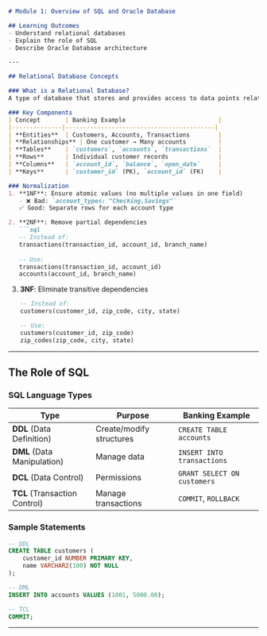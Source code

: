 ```markdown
# Module 1: Overview of SQL and Oracle Database

## Learning Outcomes
- Understand relational databases
- Explain the role of SQL
- Describe Oracle Database architecture

---

## Relational Database Concepts

### What is a Relational Database?
A type of database that stores and provides access to data points related to one another. Based on E.F. Codd's 1970 model, it organizes data into tables of columns and rows, with unique keys identifying each row.

### Key Components
| Concept       | Banking Example                          |
|--------------|------------------------------------------|
| **Entities**  | Customers, Accounts, Transactions        |
| **Relationships** | One customer → Many accounts         |
| **Tables**    | `customers`, `accounts`, `transactions`  |
| **Rows**      | Individual customer records              |
| **Columns**   | `account_id`, `balance`, `open_date`     |
| **Keys**      | `customer_id` (PK), `account_id` (FK)    |

### Normalization
1. **1NF**: Ensure atomic values (no multiple values in one field)
   - ❌ Bad: `account_types: "Checking,Savings"`  
   ✅ Good: Separate rows for each account type

2. **2NF**: Remove partial dependencies  
   ```sql
   -- Instead of:
   transactions(transaction_id, account_id, branch_name)
   
   -- Use:
   transactions(transaction_id, account_id)
   accounts(account_id, branch_name)
   ```

3. **3NF**: Eliminate transitive dependencies  
   ```sql
   -- Instead of:
   customers(customer_id, zip_code, city, state)
   
   -- Use:
   customers(customer_id, zip_code)
   zip_codes(zip_code, city, state)
   ```

---

## The Role of SQL

### SQL Language Types
| Type | Purpose | Banking Example |
|------|---------|-----------------|
| **DDL** (Data Definition) | Create/modify structures | `CREATE TABLE accounts` |
| **DML** (Data Manipulation) | Manage data | `INSERT INTO transactions` |
| **DCL** (Data Control) | Permissions | `GRANT SELECT ON customers` |
| **TCL** (Transaction Control) | Manage transactions | `COMMIT`, `ROLLBACK` |

### Sample Statements
```sql
-- DDL
CREATE TABLE customers (
    customer_id NUMBER PRIMARY KEY,
    name VARCHAR2(100) NOT NULL
);

-- DML
INSERT INTO accounts VALUES (1001, 5000.00);

-- TCL
COMMIT;
```

---



